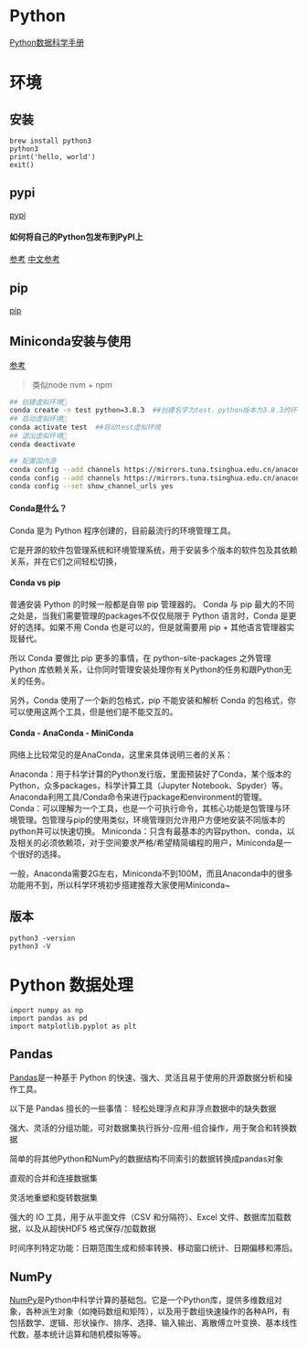 
# Python
[Python数据科学手册](https://yun.weicheng.men/Book/Python%E6%95%B0%E6%8D%AE%E7%A7%91%E5%AD%A6%E6%89%8B%E5%86%8C.pdf)
# 环境
## 安装
```
brew install python3
python3
print('hello, world')
exit()
```
## pypi
[pypi](https://pypi.org/)

#### 如何将自己的Python包发布到PyPI上
[参考](https://packaging.python.org/tutorials/packaging-projects/)
[中文参考](https://developer.aliyun.com/article/936284)

## pip
[pip](https://pip.pypa.io/en/stable/)


## Miniconda安装与使用
[参考](https://lfpara.com/docs/hpc/tools/miniconda3/miniconda3.html)
> 类似node nvm + npm



```sh
## 创建虚拟环境
conda create -n test python=3.8.3  ##创建名字为test，python版本为3.8.3的环境
## 启动虚拟环境
conda activate test  ##启动test虚拟环境
## 退出虚拟环境
conda deactivate

## 配置国内源
conda config --add channels https://mirrors.tuna.tsinghua.edu.cn/anaconda/pkgs/free/
conda config --add channels https://mirrors.tuna.tsinghua.edu.cn/anaconda/pkgs/main/
conda config --set show_channel_urls yes

```

#### Conda是什么？
Conda 是为 Python 程序创建的，目前最流行的环境管理工具。

它是开源的软件包管理系统和环境管理系统，用于安装多个版本的软件包及其依赖关系，并在它们之间轻松切换，
#### Conda vs pip
普通安装 Python 的时候一般都是自带 pip 管理器的。 Conda 与 pip 最大的不同之处是，当我们需要管理的packages不仅仅局限于 Python 语言时，Conda 是更好的选择。如果不用 Conda 也是可以的，但是就需要用 pip + 其他语言管理器实现替代。

所以 Conda 要做比 pip 更多的事情，在 python-site-packages 之外管理 Python 库依赖关系，让你同时管理安装处理你有关Python的任务和跟Python无关的任务。

另外，Conda 使用了一个新的包格式，pip 不能安装和解析 Conda 的包格式，你可以使用这两个工具，但是他们是不能交互的。

#### Conda - AnaConda - MiniConda
网络上比较常见的是AnaConda，这里来具体说明三者的关系：

Anaconda：用于科学计算的Python发行版，里面预装好了Conda，某个版本的Python，众多packages，科学计算工具（Jupyter Notebook、Spyder）等。 Anaconda利用工具/Conda命令来进行package和environment的管理。
Conda：可以理解为一个工具，也是一个可执行命令，其核心功能是包管理与环境管理。包管理与pip的使用类似，环境管理则允许用户方便地安装不同版本的python并可以快速切换。
Miniconda：只含有最基本的内容python、conda，以及相关的必须依赖项，对于空间要求严格/希望精简编程的用户，Miniconda是一个很好的选择。

一般，Anaconda需要2G左右，Miniconda不到100M，而且Anaconda中的很多功能用不到，所以科学环境初步搭建推荐大家使用Miniconda~


## 版本
```
python3 -version
python3 -V
```


# Python 数据处理

```
import numpy as np
import pandas as pd
import matplotlib.pyplot as plt
```
## Pandas
[Pandas](https://pandas.liuzaoqi.com/doc/chapter0/%E5%85%A5%E9%97%A8pandas.html)是一种基于 Python 的快速、强大、灵活且易于使用的开源数据分析和操作工具。

以下是 Pandas 擅长的一些事情：
  轻松处理浮点和非浮点数据中的缺失数据

  强大、灵活的分组功能，可对数据集执行拆分-应用-组合操作，用于聚合和转换数据

  简单的将其他Python和NumPy的数据结构不同索引的数据转换成pandas对象

  直观的合并和连接数据集

  灵活地重塑和旋转数据集

  强大的 IO 工具，用于从平面文件（CSV 和分隔符）、Excel 文件、数据库加载数据，以及从超快HDF5 格式保存/加载数据

  时间序列特定功能：日期范围生成和频率转换、移动窗口统计、日期偏移和滞后。

##  NumPy
  [NumPy](https://www.numpy.org.cn/user/setting-up.html)是Python中科学计算的基础包。它是一个Python库，提供多维数组对象，各种派生对象（如掩码数组和矩阵），以及用于数组快速操作的各种API，有包括数学、逻辑、形状操作、排序、选择、输入输出、离散傅立叶变换、基本线性代数，基本统计运算和随机模拟等等。

